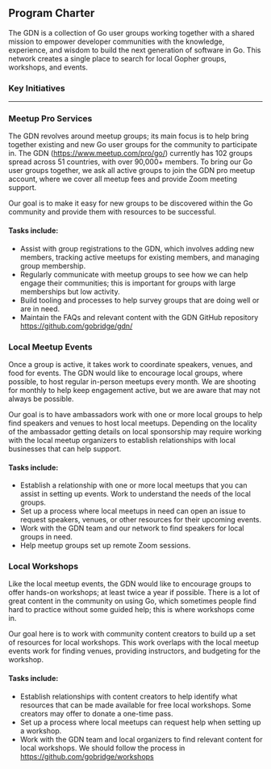 ## Program Charter
The GDN is a collection of Go user groups working together with a shared mission to empower developer communities with the knowledge, experience, and wisdom to build the next generation of software in Go. This network creates a single place to search for local Gopher groups, workshops, and events.

### Key Initiatives
---
### Meetup Pro Services
The GDN revolves around meetup groups; its main focus is to help bring together existing and new Go user groups for the community to participate in. The GDN (https://www.meetup.com/pro/go/) currently has 102 groups spread across 51 countries, with over 90,000+ members. To bring our Go user groups together, we ask all active groups to join the GDN pro meetup account, where we cover all meetup fees and provide Zoom meeting support.

Our goal is to make it easy for new groups to be discovered within the Go community and provide them with resources to be successful.

#### Tasks include:

* Assist with group registrations to the GDN, which involves adding new members, tracking active meetups for existing members, and managing group membership.
* Regularly communicate with meetup groups to see how we can help engage their communities; this is important for groups with large memberships but low activity.
* Build tooling and processes to help survey groups that are doing well or are in need.
* Maintain the FAQs and relevant content with the GDN GitHub repository https://github.com/gobridge/gdn/


### Local Meetup Events
Once a group is active, it takes work to coordinate speakers, venues, and food for events. The GDN would like to encourage local groups, where possible, to host regular in-person meetups every month. We are shooting for monthly to help keep engagement active, but we are aware that may not always be possible.

Our goal is to have ambassadors work with one or more local groups to help find speakers and venues to host local meetups. Depending on the locality of the ambassador getting details on local sponsorship may require working with the local meetup organizers to establish relationships with local businesses that can help support.

#### Tasks include:
* Establish a relationship with one or more local meetups that you can assist in setting up events. Work to understand the needs of the local groups.
* Set up a process where local meetups in need can open an issue to request speakers, venues, or other resources for their upcoming events.
* Work with the GDN team and our network to find speakers for local groups in need.
* Help meetup groups set up remote Zoom sessions.

### Local Workshops
Like the local meetup events, the GDN would like to encourage groups to offer hands-on workshops; at least twice a year if possible. There is a lot of great content in the community on using Go, which sometimes people find hard to practice without some guided help; this is where workshops come in.

Our goal here is to work with community content creators to build up a set of resources for local workshops. This work overlaps with the local meetup events work for finding venues, providing instructors, and budgeting for the workshop.

#### Tasks include:
* Establish relationships with content creators to help identify what resources that can be made available for free local workshops. Some creators may offer to donate a one-time pass.
* Set up a process where local meetups can request help when setting up a workshop.
* Work with the GDN team and local organizers to find relevant content for local workshops. We should follow the process in https://github.com/gobridge/workshops


